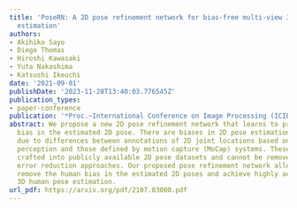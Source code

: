 ```yaml
---
title: 'PoseRN: A 2D pose refinement network for bias-free multi-view 3D human pose
  estimation'
authors:
- Akihiko Sayo
- Diego Thomas
- Hiroshi Kawasaki
- Yuta Nakashima
- Katsushi Ikeuchi
date: '2021-09-01'
publishDate: '2023-11-28T13:40:03.776545Z'
publication_types:
- paper-conference
publication: '*Proc.~International Conference on Image Processing (ICIP)*'
abstract: We propose a new 2D pose refinement network that learns to predict the human
  bias in the estimated 2D pose. There are biases in 2D pose estimations that are
  due to differences between annotations of 2D joint locations based on annotators'
  perception and those defined by motion capture (MoCap) systems. These biases are
  crafted into publicly available 2D pose datasets and cannot be removed with existing
  error reduction approaches. Our proposed pose refinement network allows us to efficiently
  remove the human bias in the estimated 2D poses and achieve highly accurate multi-view
  3D human pose estimation.
url_pdf: https://arxiv.org/pdf/2107.03000.pdf
---
```

